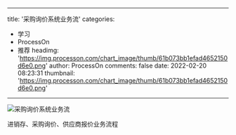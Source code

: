 
---
title: '采购询价系统业务流'
categories: 
 - 学习
 - ProcessOn
 - 推荐
headimg: 'https://img.processon.com/chart_image/thumb/61b073bb1efad4652150d6e0.png'
author: ProcessOn
comments: false
date: 2022-02-20 08:23:31
thumbnail: 'https://img.processon.com/chart_image/thumb/61b073bb1efad4652150d6e0.png'
---

<div>   
<img class="thumb" alt="采购询价系统业务流" src="https://img.processon.com/chart_image/thumb/61b073bb1efad4652150d6e0.png" referrerpolicy="no-referrer">
<p>进销存、采购询价、供应商报价业务流程</p>  
</div>
            